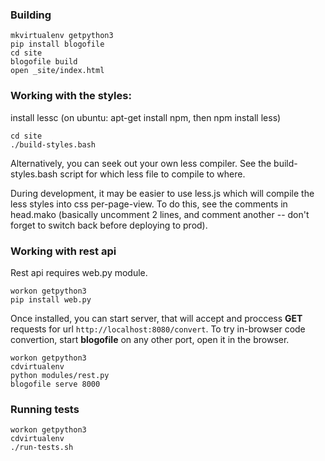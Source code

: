 ### Building

    mkvirtualenv getpython3
    pip install blogofile
    cd site
    blogofile build
    open _site/index.html

### Working with the styles:
install lessc (on ubuntu: apt-get install npm, then npm install less)

    cd site
    ./build-styles.bash

Alternatively, you can seek out your own less compiler. See the build-styles.bash script for which less file to compile to where.

During development, it may be easier to use less.js which will compile the less styles into css per-page-view. To do this, see the comments in head.mako (basically uncomment 2 lines, and comment another -- don't forget to switch back before deploying to prod).

### Working with rest api
Rest api requires web.py module.

    workon getpython3
    pip install web.py

Once installed, you can start server, that will accept
and proccess **GET** requests for url `http://localhost:8080/convert`.
To try in-browser code convertion, start **blogofile** on any other port,
open it in the browser.

    workon getpython3
    cdvirtualenv
    python modules/rest.py
    blogofile serve 8000

### Running tests
    
    workon getpython3
    cdvirtualenv
    ./run-tests.sh
